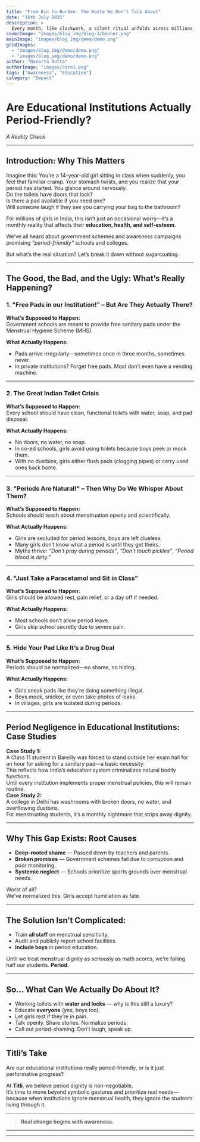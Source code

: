 ```yaml
---
title: "From Bin to Burden: The Waste We Don’t Talk About"
date: "16th July 2025"
description: >
  Every month, like clockwork, a silent ritual unfolds across millions of homes. A pad is taken out of its plastic wrapper, used for a few hours, then neatly folded, wrapped in old newspaper or another plastic bag, and tossed into the bin. We move on with our day. The moment ends — but the impact doesn’t.
coverImage: "images/blog_img/blog-3/banner.png"
mainImage: "images/blog_img/demo/demo.png"
gridImages:
  - "images/blog_img/demo/demo.png"
  - "images/blog_img/demo/demo.png"
author: "Namarta Dutta"
authorImage: "images/caro1.png"
tags: ["Awareness", "Education"]
category: "Impact"
---
```


<!-- 
=======================
MARKDOWN CHEAT SHEET:
- Heading 1: # Heading
- Heading 2: ## Heading
- Bold: **bold text**
- Italic: _italic text_
- Blockquote: > quote
- Lists: - item OR 1. item
- Link: [text](URL)
- Image: ![alt text](image URL)
- Line Break: Use TWO spaces at end of a line  
=======================
-->

# Are Educational Institutions Actually Period-Friendly?  
*A Reality Check*

---

## Introduction: Why This Matters

Imagine this: You’re a 14-year-old girl sitting in class when suddenly, you feel that familiar cramp. Your stomach twists, and you realize that your period has started. You glance around nervously.  
Do the toilets have doors that lock?  
Is there a pad available if you need one?  
Will someone laugh if they see you carrying your bag to the bathroom?  



For millions of girls in India, this isn’t just an occasional worry—it’s a monthly reality that affects their **education, health, and self-esteem**.

We’ve all heard about government schemes and awareness campaigns promising *"period-friendly"* schools and colleges.  

But what’s the real situation? Let’s break it down without sugarcoating.

---

## The Good, the Bad, and the Ugly: What’s Really Happening?

### 1. "Free Pads in our Institution!" – But Are They Actually There?

**What’s Supposed to Happen:**  
Government schools are meant to provide free sanitary pads under the Menstrual Hygiene Scheme (MHS).  

**What Actually Happens:**  
- Pads arrive irregularly—sometimes once in three months, sometimes never.  
- In private institutions? Forget free pads. Most don’t even have a vending machine.  

---

### 2. The Great Indian Toilet Crisis

**What’s Supposed to Happen:**  
Every school should have clean, functional toilets with water, soap, and pad disposal.  

**What Actually Happens:**  
- No doors, no water, no soap.  
- In co-ed schools, girls avoid using toilets because boys peek or mock them.  
- With no dustbins, girls either flush pads (clogging pipes) or carry used ones back home.  

---

### 3. "Periods Are Natural!" – Then Why Do We Whisper About Them?

**What’s Supposed to Happen:**  
Schools should teach about menstruation openly and scientifically.  

**What Actually Happens:**  
- Girls are secluded for period lessons, boys are left clueless.  
- Many girls don’t know what a period is until they get theirs.  
- Myths thrive: *“Don’t pray during periods”*, *“Don’t touch pickles”*, *“Period blood is dirty.”*  

---

### 4. "Just Take a Paracetamol and Sit in Class"

**What’s Supposed to Happen:**  
Girls should be allowed rest, pain relief, or a day off if needed.  

**What Actually Happens:**  
- Most schools don’t allow period leave.  
- Girls skip school secretly due to severe pain.  

---

### 5. Hide Your Pad Like It’s a Drug Deal

**What’s Supposed to Happen:**  
Periods should be normalized—no shame, no hiding.  

**What Actually Happens:**  
- Girls sneak pads like they’re doing something illegal.  
- Boys mock, snicker, or even take photos of leaks.  
- In villages, girls are isolated during periods.  

---

## Period Negligence in Educational Institutions: Case Studies

**Case Study 1:**  
A Class 11 student in Bareilly was forced to stand outside her exam hall for an hour for asking for a sanitary pad—a basic necessity.  
This reflects how India’s education system criminalizes natural bodily functions.  
Until every institution implements proper menstrual policies, this will remain routine.  
**Case Study 2:**  
A college in Delhi has washrooms with broken doors, no water, and overflowing dustbins.  
For menstruating students, it’s a monthly nightmare that strips away dignity.  

---

## Why This Gap Exists: Root Causes

- **Deep-rooted shame** — Passed down by teachers and parents.  
- **Broken promises** — Government schemes fail due to corruption and poor monitoring.  
- **Systemic neglect** — Schools prioritize sports grounds over menstrual needs.  

Worst of all?  
We’ve normalized this. Girls accept humiliation as fate.

---

## The Solution Isn’t Complicated:

- Train **all staff** on menstrual sensitivity.  
- Audit and publicly report school facilities.  
- **Include boys** in period education.  

Until we treat menstrual dignity as seriously as math scores, we’re failing half our students. **Period.**

---

## So… What Can We Actually Do About It?

- Working toilets with **water and locks** — why is this still a luxury?  
- Educate **everyone** (yes, boys too).  
- Let girls rest if they’re in pain.  
- Talk openly. Share stories. Normalize periods.  
- Call out period-shaming. Don’t laugh, speak up.  

---

## Titli’s Take

Are our educational institutions really period-friendly, or is it just performative progress?  

At **Titli**, we believe period dignity is non-negotiable.  
It’s time to move beyond symbolic gestures and prioritize real needs—because when institutions ignore menstrual health, they ignore the students living through it.  

---

> **Real change begins with awareness.**

---

<!-- Optional Section Ideas: -->
<!-- - Add testimonials or quotes -->
<!-- - Insert infographic image with stats -->
<!-- - Link to Titli initiatives or donation links -->
<!-- - Use subheadings to break long posts -->
<!-- - Use blockquotes for impactful statements -->

---

<!-- 
Client Notes: 
- Use **bold** for emphasis
- Use _italic_ for highlighting ideas/feelings
- Use > for quotes or impactful lines
- Use - or 1. for lists
- For a line break, add TWO spaces at the end of the line
- Use ![alt text](image.png) for images in content
- Always keep proper spacing and empty lines before headings for clean display
-->
